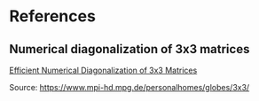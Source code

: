 # References
## Numerical diagonalization of 3x3 matrices
[Efficient Numerical Diagonalization of 3x3 Matrices](https://github.com/PDCNotes/CubicPolynomial/blob/main/References/Efficient%20Numerical%20Diagonalization%20of%203x3%20Matrices.pdf)

Source: https://www.mpi-hd.mpg.de/personalhomes/globes/3x3/
